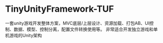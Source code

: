 # TinyUnityFramework-TUF
一套unity游戏开发整体方案，MVC底层/上层设计、资源加载、打包AB、UI控制、数据、模型、控制分离，配置文件转换使用等。
非常适合开发独立游戏和单机游戏的Unity架构

